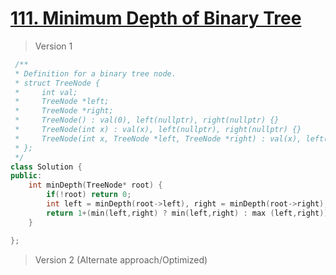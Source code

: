 # [111. Minimum Depth of Binary Tree](https://leetcode.com/problems/minimum-depth-of-binary-tree/description/)
> Version 1
```c++
 /**
 * Definition for a binary tree node.
 * struct TreeNode {
 *     int val;
 *     TreeNode *left;
 *     TreeNode *right;
 *     TreeNode() : val(0), left(nullptr), right(nullptr) {}
 *     TreeNode(int x) : val(x), left(nullptr), right(nullptr) {}
 *     TreeNode(int x, TreeNode *left, TreeNode *right) : val(x), left(left), right(right) {}
 * };
 */
class Solution {
public:
    int minDepth(TreeNode* root) {
        if(!root) return 0;
        int left = minDepth(root->left), right = minDepth(root->right);
        return 1+(min(left,right) ? min(left,right) : max (left,right)); 
    }

};
```

> Version 2 (Alternate approach/Optimized)
